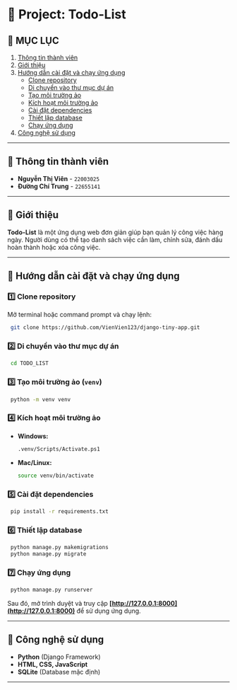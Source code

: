 # 📌 Project: Todo-List

## 📑 MỤC LỤC
1. [Thông tin thành viên](#👥-thông-tin-thành-viên)
2. [Giới thiệu](#📖-giới-thiệu)
3. [Hướng dẫn cài đặt và chạy ứng dụng](#🚀-hướng-dẫn-cài-đặt-và-chạy-ứng-dụng)
   - [Clone repository](#1️⃣-clone-repository)
   - [Di chuyển vào thư mục dự án](#2️⃣-di-chuyển-vào-thư-mục-dự-án)
   - [Tạo môi trường ảo](#3️⃣-tạo-môi-trường-ảo-venv)
   - [Kích hoạt môi trường ảo](#4️⃣-kích-hoạt-môi-trường-ảo)
   - [Cài đặt dependencies](#5️⃣-cài-đặt-dependencies)
   - [Thiết lập database](#6️⃣-thiết-lập-database)
   - [Chạy ứng dụng](#7️⃣-chạy-ứng-dụng)
4. [Công nghệ sử dụng](#📌-công-nghệ-sử-dụng)


---

## 👥 Thông tin thành viên
- **Nguyễn Thị Viên** - `22003025`
- **Đường Chí Trung** - `22655141`

---

## 📖 Giới thiệu
**Todo-List** là một ứng dụng web đơn giản giúp bạn quản lý công việc hàng ngày. Người dùng có thể tạo danh sách việc cần làm, chỉnh sửa, đánh dấu hoàn thành hoặc xóa công việc.

---

## 🚀 Hướng dẫn cài đặt và chạy ứng dụng

### 1️⃣ **Clone repository**
Mở terminal hoặc command prompt và chạy lệnh:
```sh
 git clone https://github.com/VienVien123/django-tiny-app.git
```

### 2️⃣ **Di chuyển vào thư mục dự án**
```sh
 cd TODO_LIST
```

### 3️⃣ **Tạo môi trường ảo (`venv`)**
```sh
 python -m venv venv
```

### 4️⃣ **Kích hoạt môi trường ảo**
- **Windows:**
  ```sh
  .venv/Scripts/Activate.ps1
  ```
- **Mac/Linux:**
  ```sh
  source venv/bin/activate
  ```

### 5️⃣ **Cài đặt dependencies**
```sh
 pip install -r requirements.txt
```

### 6️⃣ **Thiết lập database**
```sh
 python manage.py makemigrations
 python manage.py migrate
```

### 7️⃣ **Chạy ứng dụng**
```sh
 python manage.py runserver
```

Sau đó, mở trình duyệt và truy cập **[http://127.0.0.1:8000](http://127.0.0.1:8000)** để sử dụng ứng dụng.

---

## 📌 Công nghệ sử dụng
- **Python** (Django Framework)
- **HTML, CSS, JavaScript**
- **SQLite** (Database mặc định)

---


